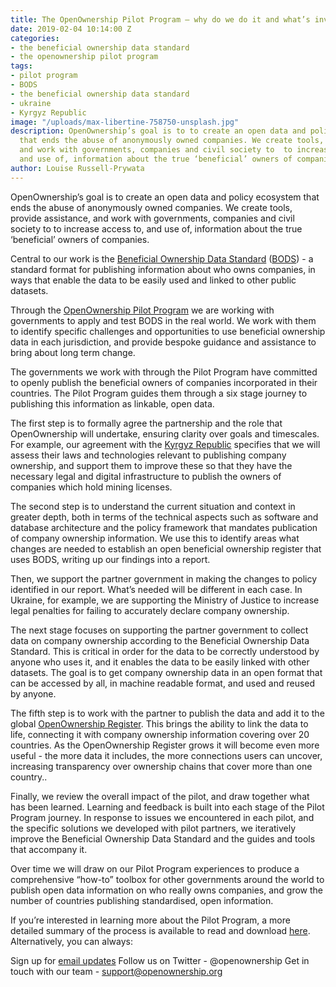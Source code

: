 ```yaml
---
title: The OpenOwnership Pilot Program – why do we do it and what’s involved?
date: 2019-02-04 10:14:00 Z
categories:
- the beneficial ownership data standard
- the openownership pilot program
tags:
- pilot program
- BODS
- the beneficial ownership data standard
- ukraine
- Kyrgyz Republic
image: "/uploads/max-libertine-758750-unsplash.jpg"
description: OpenOwnership’s goal is to to create an open data and policy ecosystem
  that ends the abuse of anonymously owned companies. We create tools, provide assistance,
  and work with governments, companies and civil society to  to increase access to,
  and use of, information about the true ‘beneficial’ owners of companies.
author: Louise Russell-Prywata
---
```


OpenOwnership’s goal is to create an open data and policy ecosystem that ends the abuse of anonymously owned companies. We create tools, provide assistance, and work with governments, companies and civil society to  to increase access to, and use of, information about the true ‘beneficial’ owners of companies.

Central to our work is the [Beneficial Ownership Data Standard](https://standard.openownership.org/en/v0-1/) ([BODS](https://www.openownership.org/what-we-do/the-beneficial-ownership-data-standard/)) - a standard format for publishing information about who owns companies, in ways that enable the data to be easily used and linked to other public datasets.

Through the [OpenOwnership Pilot Program](https://www.openownership.org/what-we-do/the-openownership-pilot-program/) we are working with governments to apply and test BODS in the real world. We work with them to identify specific challenges and opportunities to use beneficial ownership data in each jurisdiction, and provide bespoke guidance and assistance to bring about long term change. 

The governments we work with through the Pilot Program have committed to openly publish the beneficial owners of companies incorporated in their countries. The Pilot Program guides them through a six stage journey to publishing this information as linkable, open data.
 
The first step is to formally agree the partnership and the role that OpenOwnership will undertake, ensuring clarity over goals and timescales. For example, our agreement with the [Kyrgyz Republic](https://www.openownership.org/news/kyrgyzstan-joins-openownerships-pilot-program/) specifies that we will assess their laws and technologies relevant to publishing company ownership, and support them to improve these so that they have the necessary legal and digital infrastructure to publish the owners of companies which hold mining licenses.
 
The second step is to understand the current situation and context in greater depth, both in terms of the technical aspects such as software and database architecture and the policy framework that mandates publication of company ownership information. We use this to identify areas what changes are needed to establish an open beneficial ownership register that uses BODS, writing up our findings into a report. 

Then, we support the partner government in making the changes to policy identified in our report. What’s needed will be different in each case. In Ukraine, for example, we are supporting the Ministry of Justice to increase legal penalties for failing to accurately declare company ownership.
 
The next stage focuses on supporting the partner government to collect data on company ownership according to the Beneficial Ownership Data Standard. This is critical in order for the data to be correctly understood by anyone who uses it, and it enables the data to be easily linked with other datasets. The goal is to get company ownership data in an open format that can be accessed by all, in machine readable format, and used and reused by anyone. 

The fifth step is to work with the partner to publish the data and add it to the global [OpenOwnership Register](https://register.openownership.org/). This brings the ability to link the data to life, connecting it with company ownership information covering over 20 countries. As the OpenOwnership Register grows it will become even more useful - the more data it includes, the more connections users can uncover, increasing transparency over ownership chains that cover more than one country..
 
Finally, we review the overall impact of the pilot, and draw together what has been learned. Learning and feedback is built into each stage of the Pilot Program journey. In response to issues we encountered in each pilot, and the specific solutions we developed with pilot partners, we iteratively improve the Beneficial Ownership Data Standard and the guides and tools that accompany it.

Over time we will draw on our Pilot Program experiences to produce a comprehensive “how-to” toolbox for other governments around the world to publish open data information on who really owns companies, and grow the number of countries publishing standardised, open information.
 
If you’re interested in learning more about the Pilot Program, a more detailed summary of the process is available to read and download [here](https://www.openownership.org/uploads/pilot-program-summary-of-metholodogy.pdf). Alternatively, you can always:
 
Sign up for [email updates](https://www.openownership.org/connect-with-us/)
Follow us on Twitter - @openownership
Get in touch with our team - support@openownership.org
 

